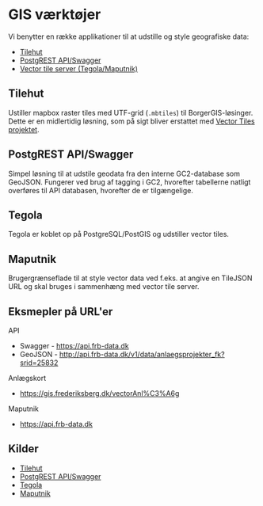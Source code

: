 # GIS værktøjer

Vi benytter en række applikationer til at udstille og style geografiske data:

* [Tilehut](https://github.com/frederiksberg/prod-app1-deployment/tree/master/gis/tilehut)
* [PostgREST API/Swagger](https://github.com/frederiksberg/PostgREST)
* [Vector tile server (Tegola/Maputnik)](https://github.com/frederiksberg/prod-app1-deployment/tree/master/gis/vector-tiles)

## Tilehut

Ustiller mapbox raster tiles med UTF-grid (`.mbtiles`) til BorgerGIS-løsinger. Dette er en midlertidig løsning, som på sigt bliver erstattet med [Vector Tiles projektet](https://github.com/frederiksberg/prod-app1-deployment/tree/master/gis/vector-tiles).

## PostgREST API/Swagger

Simpel løsning til at udstile geodata fra den interne GC2-database som GeoJSON. Fungerer ved brug af tagging i GC2, hvorefter tabellerne natligt overføres til API databasen, hvorefter de er tilgængelige.

## Tegola
Tegola er koblet op på PostgreSQL/PostGIS og udstiller vector tiles.

## Maputnik

Brugergrænseflade til at style vector data ved f.eks. at angive en TileJSON URL og skal bruges i sammenhæng med vector tile server.

## Eksmepler på URL'er

API 
* Swagger - https://api.frb-data.dk
* GeoJSON - http://api.frb-data.dk/v1/data/anlaegsprojekter_fk?srid=25832

Anlægskort
* https://gis.frederiksberg.dk/vectorAnl%C3%A6g

Maputnik
* https://api.frb-data.dk

## Kilder
* [Tilehut](https://github.com/b-g/tilehut)
* [PostgREST API/Swagger](https://github.com/frederiksberg/PostgREST)
* [Tegola](https://github.com/go-spatial/tegola)
* [Maputnik](https://maputnik.github.io/)
